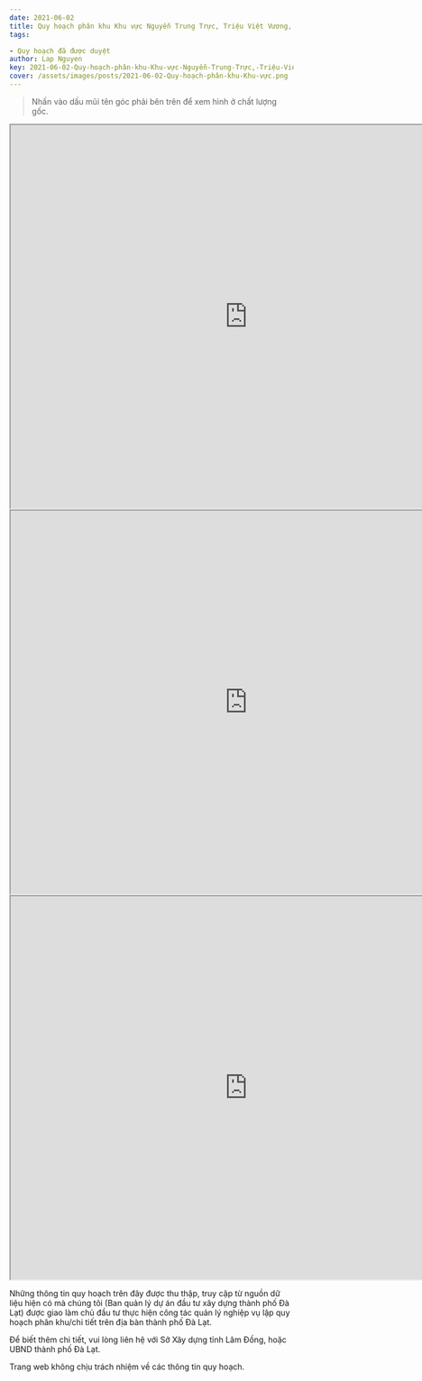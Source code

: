 ```yaml
---
date: 2021-06-02
title: Quy hoạch phân khu Khu vực Nguyễn Trung Trực, Triệu Việt Vương, An Bình (Khu A6) Phường 3 & 4, TP Đà Lạt
tags:

- Quy hoạch đã được duyệt
author: Lap Nguyen
key: 2021-06-02-Quy-hoạch-phân-khu-Khu-vực-Nguyễn-Trung-Trực,-Triệu-Việt-Vương,-An-Bình-(Khu-A6)-Phường-3-&-4,-TP-Đà-Lạt
cover: /assets/images/posts/2021-06-02-Quy-hoạch-phân-khu-Khu-vực.png
---
```


> Nhấn vào dấu mũi tên góc phải bên trên để xem hình ở chất lượng gốc. 

<iframe src="https://drive.google.com/file/d/1eMk-H7hhFj3NE7hpgYHZKzjJbo1-dAfd/preview" width="840" height="680"></iframe>

<iframe src="https://drive.google.com/file/d/12lG_myK7HfRbra-IM8bCEEsKrGhGeqds/preview" width="840" height="680"></iframe>

<iframe src="https://drive.google.com/file/d/1Ug-TJrgyshr7JPP31stPAc0klzAKFEBy/preview" width="840" height="680"></iframe>

Những thông tin quy hoạch trên đây được thu thập, truy cập từ nguồn dữ liệu hiện có mà chúng tôi 
(Ban quản lý dự án đầu tư xây dựng thành phố Đà Lạt) được giao làm chủ đầu tư thực hiện công tác quản lý nghiệp vụ 
lập quy hoạch phân khu/chi tiết trên địa bàn thành phố Đà Lạt.

Để biết thêm chi tiết, vui lòng liên hệ với Sở Xây dựng tỉnh Lâm Đồng, hoặc UBND thành phố Đà Lạt.

Trang web không chịu trách nhiệm về các thông tin quy hoạch.
